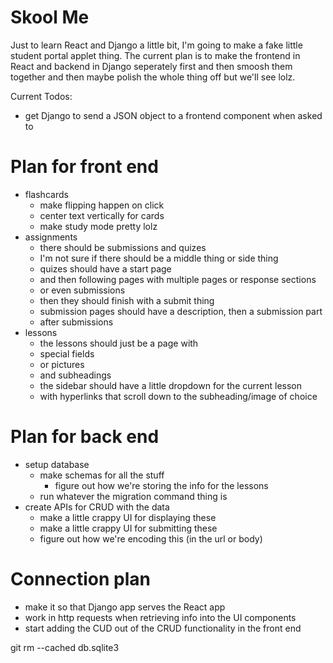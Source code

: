 # Skool Me
Just to learn React and Django a little bit, I'm going to make a fake little student portal applet thing. The current plan is to make the frontend in React and backend in Django seperately first and then smoosh them together and then maybe polish the whole thing off but we'll see lolz.

Current Todos:
 - get Django to send a JSON object to a frontend component when asked to

# Plan for front end
- flashcards
    - make flipping happen on click
    - center text vertically for cards
    - make study mode pretty lolz
- assignments
    - there should be submissions and quizes
    - I'm not sure if there should be a middle thing or side thing
    - quizes should have a start page
    - and then following pages with multiple pages or response sections
    - or even submissions
    - then they should finish with a submit thing
    - submission pages should have a description, then a submission part
    - after submissions 
- lessons
    - the lessons should just be a page with 
    - special fields
    - or pictures
    - and subheadings
    - the sidebar should have a little dropdown for the current lesson
    - with hyperlinks that scroll down to the subheading/image of choice

# Plan for back end
- setup database
    - make schemas for all the stuff
        - figure out how we're storing the info for the lessons
    - run whatever the migration command thing is
- create APIs for CRUD with the data
    - make a little crappy UI for displaying these
    - make a little crappy UI for submitting these 
    - figure out how we're encoding this (in the url or body)

# Connection plan
- make it so that Django app serves the React app
- work in http requests when retrieving info into the UI components
- start adding the CUD out of the CRUD functionality in the front end

git rm --cached db.sqlite3
